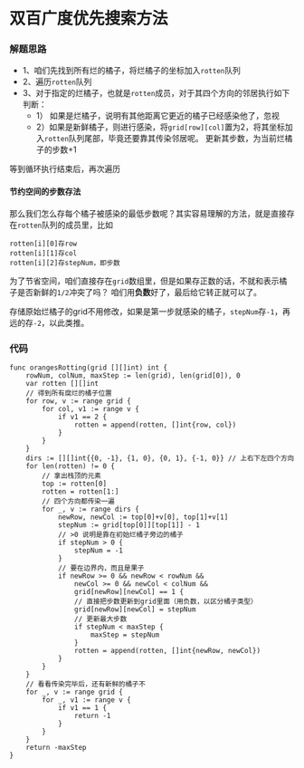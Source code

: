 # 双百广度优先搜索方法
### 解题思路
* 1、咱们先找到所有烂的橘子，将烂橘子的坐标加入``rotten``队列
* 2、遍历``rotten``队列
* 3、对于指定的烂橘子，也就是``rotten``成员，对于其四个方向的邻居执行如下判断：
    * 1） 如果是烂橘子，说明有其他距离它更近的橘子已经感染他了，忽视
    * 2）如果是新鲜橘子，则进行感染，将``grid[row][col]``置为2，将其坐标加入``rotten``队列尾部，毕竟还要靠其传染邻居呢。
更新其步数，为当前烂橘子的步数+1

等到循环执行结束后，再次遍历

#### 节约空间的步数存法
那么我们怎么存每个橘子被感染的最低步数呢？其实容易理解的方法，就是直接存在``rotten``队列的成员里，比如
```
rotten[i][0]存row
rotten[i][1]存col
rotten[i][2]存stepNum，即步数
```

为了节省空间，咱们直接存在``grid``数组里，但是如果存正数的话，不就和表示橘子是否新鲜的``1/2``冲突了吗？
咱们用**负数**好了，最后给它转正就可以了。

存储原始烂橘子的grid不用修改，如果是第一步就感染的橘子，``stepNum``存``-1``，再远的存``-2``，以此类推。
### 代码

```golang
func orangesRotting(grid [][]int) int {
	rowNum, colNum, maxStep := len(grid), len(grid[0]), 0
	var rotten [][]int
	// 得到所有腐烂的橘子位置
	for row, v := range grid {
		for col, v1 := range v {
			if v1 == 2 {
				rotten = append(rotten, []int{row, col})
			}
		}
	}
	dirs := [][]int{{0, -1}, {1, 0}, {0, 1}, {-1, 0}} // 上右下左四个方向
	for len(rotten) != 0 {
		// 拿出栈顶的元素
		top := rotten[0]
		rotten = rotten[1:]
		// 四个方向都传染一遍
		for _, v := range dirs {
			newRow, newCol := top[0]+v[0], top[1]+v[1]
			stepNum := grid[top[0]][top[1]] - 1
			// >0 说明是靠在初始烂橘子旁边的橘子
			if stepNum > 0 {
				stepNum = -1
			}
			// 要在边界内，而且是果子
			if newRow >= 0 && newRow < rowNum &&
				newCol >= 0 && newCol < colNum &&
				grid[newRow][newCol] == 1 {
				// 直接把步数更新到grid里面（用负数，以区分橘子类型）
				grid[newRow][newCol] = stepNum
				// 更新最大步数
				if stepNum < maxStep {
					maxStep = stepNum
				}
				rotten = append(rotten, []int{newRow, newCol})
			}
		}
	}
	// 看看传染完毕后，还有新鲜的橘子不
	for _, v := range grid {
		for _, v1 := range v {
			if v1 == 1 {
				return -1
			}
		}
	}
	return -maxStep
}
```